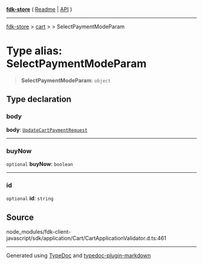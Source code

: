 [**fdk-store**](../../../README.md) ( [Readme](../../../README.md) \| [API](../../../API.md) )

---

[fdk-store](../../../API.md) > [cart](../../README.md) > [<internal>](../README.md) > SelectPaymentModeParam

# Type alias: SelectPaymentModeParam

> **SelectPaymentModeParam**: `object`

## Type declaration

### body

**body**: [`UpdateCartPaymentRequest`](type-alias.UpdateCartPaymentRequest.md)

---

### buyNow

`optional` **buyNow**: `boolean`

---

### id

`optional` **id**: `string`

## Source

node_modules/fdk-client-javascript/sdk/application/Cart/CartApplicationValidator.d.ts:461

---

Generated using [TypeDoc](https://typedoc.org/) and [typedoc-plugin-markdown](https://www.npmjs.com/package/typedoc-plugin-markdown)
